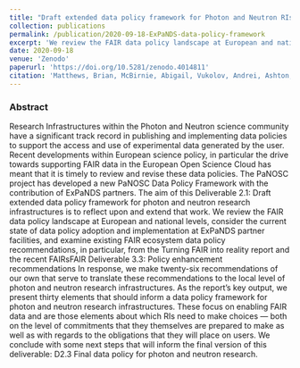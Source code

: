 ```yaml
---
title: "Draft extended data policy framework for Photon and Neutron RIs"
collection: publications
permalink: /publication/2020-09-18-ExPaNDS-data-policy-framework
excerpt: 'We review the FAIR data policy landscape at European and national levels, consider the current state of data policy adoption and implementation at ExPaNDS partner facilities, and examine existing FAIR ecosystem data policy recommendations, in particular, from the Turning FAIR into reality report and the recent FAIRsFAIR Deliverable 3.3: Policy enhancement recommendations In response, we make twenty-six recommendations of our own that serve to translate these recommendations to the local level of photon and neutron research infrastructures.'
date: 2020-09-18
venue: 'Zenodo'
paperurl: 'https://doi.org/10.5281/zenodo.4014811'
citation: 'Matthews, Brian, McBirnie, Abigail, Vukolov, Andrei, Ashton, Alun, Collins, Stephen, Da Graca Ramos, Sylvie, Gagey, Brigitte, Gonzalez-Beltran, Alejandra, Johnsson, Maria, Krahl, Rolf, Ounsy, Majid and Van Daalen, Mirjam 2020. Draft extended data policy framework for Photon and Neutron RIs. Zenodo'
---
```


### Abstract

Research Infrastructures within the Photon and Neutron science community have a significant track record in publishing and implementing data policies to support the access and use of experimental data generated by the user. Recent developments within European science policy, in particular the drive towards supporting FAIR data in the European Open Science Cloud has meant that it is timely to review and revise these data policies. The PaNOSC project has developed a new PaNOSC Data Policy Framework with the contribution of ExPaNDS partners. The aim of this Deliverable 2.1: Draft extended data policy framework for photon and neutron research infrastructures is to reflect upon and extend that work. We review the FAIR data policy landscape at European and national levels, consider the current state of data policy adoption and implementation at ExPaNDS partner facilities, and examine existing FAIR ecosystem data policy recommendations, in particular, from the Turning FAIR into reality report and the recent FAIRsFAIR Deliverable 3.3: Policy enhancement recommendations In response, we make twenty-six recommendations of our own that serve to translate these recommendations to the local level of photon and neutron research infrastructures. As the report’s key output, we present thirty elements that should inform a data policy framework for photon and neutron research infrastructures. These focus on enabling FAIR data and are those elements about which RIs need to make choices — both on the level of commitments that they themselves are prepared to make as well as with regards to the obligations that they will place on users. We conclude with some next steps that will inform the final version of this deliverable: D2.3 Final data policy for photon and neutron research. 